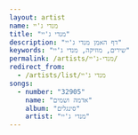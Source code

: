 ```yaml
---
layout: artist
name: מנדי ג'יי
title: "מנדי ג'יי"
description: "דף האמן מנדי ג'יי"
keywords: "שירים, מוזיקה, מנדי ג'יי"
permalink: /artists/מנדי-ג'יי/
redirect_from:
  - /artists/list/מנדי ג'יי
songs:
  - number: "32905"
    name: "אדמה ושמים"
    album: "סינגלים"
    artist: "מנדי ג'יי"
---
```

